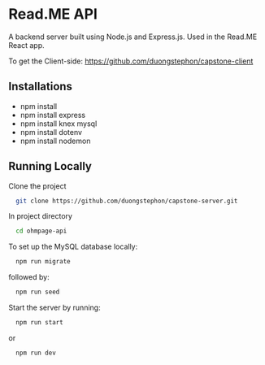 # Read.ME API

A backend server built using Node.js and Express.js. Used in the Read.ME React app.

To get the Client-side:
https://github.com/duongstephon/capstone-client

## Installations
- npm install
- npm install express
- npm install knex mysql
- npm install dotenv
- npm install nodemon

## Running Locally
Clone the project

```bash
  git clone https://github.com/duongstephon/capstone-server.git
```

In project directory

```bash
  cd ohmpage-api
```

To set up the MySQL database locally:

```bash
  npm run migrate
```

followed by:
```bash
  npm run seed
```

Start the server by running:

```bash
  npm run start
```
or 
```bash
  npm run dev
```
